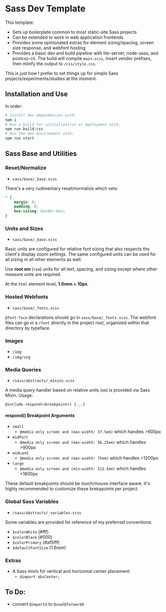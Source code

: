 # Sass Dev Template

This template:

- Sets up boilerplate common to most static-site Sass projects
- Can be extended to work in web application frontends
- Provides some opinionated extras for element sizing/spacing, screen size response, and webfont hosting
- Provides a basic dev and build pipeline with lite-server, node-sass, and postcss-cli. The build will compile `main.scss`, insert vendor prefixes, then minify the output to `/css/style.css`.

This is just how I prefer to set things up for simple Sass projects/experiments/studies at the moment.

## Installation and Use

In order:

```sh
# Install dev dependencies with:
npm i
# Run a build for initialization or deployment with:
npm run build:css
# Run the dev environment with:
npm run start
```

## Sass Base and Utilities

### Reset/Normalize

- `sass/base/_base.scss`

There's a very rudimentary reset/normalize which sets:

```css
* {
	margin: 0;
	padding: 0;
	box-sizing: border-box;
}
```
### Units and Sizes

- `sass/base/_base.scss`

Basic units are configured for relative font sizing that also respects the client's display zoom settings. The same configured units can be used for all sizing in all other elements as well.

Use **root em** (`rem`) units for all text, spacing, and sizing except where other measure units are required.

At the `html` element level, **1.0rem = 10px**.

### Hosted Webfonts

- `sass/base/_fonts.scss`

`@font-face` declarations should go in `sass/base/_fonts.scss`. The webfont files can go in a `/font` directly in the project root, organized within that directory by typeface.

### Images

- `/img`
- `/img/svg`

### Media Queries

- `/sass/abstracts/_mixins.scss`

A media query handler based on relative units (`em`) is provided via Sass Mixin. Usage:

```
@include respond(<breakpoint>) {...}
```

#### respond() Breakpoint Arguments

- `small`
	- `@media only screen and (max-width: 37.5em)` which handles >600px
- `midPort`
	- `@media only screen and (max-width: 56.25em)` which handles >900px
- `midLand`
	- `@media only screen and (max-width: 75em)` which handles >1200px
- `large`
	- `@media only screen and (min-width: 112.5em)` which handles <1800px

These default breakpoints should be touch/mouse interface aware. It's highly recommended to customize these brekapoints per project.	
	
### Global Sass Variables

- `/sass/abstracts/_variables.scss`

Some variables are provided for reference of my preferred conventions:

- `$colorWhite` (#fff)
- `$colorBlack` (#000)
- `$colorPrimary` (#af5fff)
- `$defaultFontSize` (1.6rem)

### Extras

- A Sass mixin for vertical and horizontal center placement:
	- `@import absCenter;`

## To Do:

- convert `@import`s to `@use`/`@forward`s
